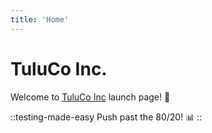 ```yaml
---
title: 'Home'
---
```


# TuluCo Inc.

Welcome to [TuluCo Inc](https://tuluco.com/) launch page! :rocket:

::testing-made-easy
Push past the 80/20! :bar_chart:
::